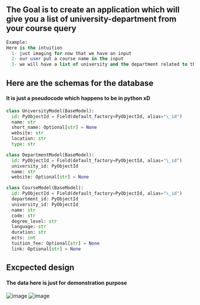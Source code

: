 ## The Goal is to create an application which will give you a list of university-department from your course query

```sql
Example:
Here is the intuition
  1- just imaging for now that we have an input
  2- our user put a course name in the input
  3- we will have a list of university and the department related to that course (of course if there is that course in our list of university-department)
```

## Here are the schemas for the database
#### It is just a pseudocode which happens to be in python xD

```python
class UniversityModel(BaseModel):
  id: PyObjectId = Field(default_factory=PyObjectId, alias="\_id")
  name: str
  short_name: Optional[str] = None
  website: str
  location: str
  type: str

class DepartmentModel(BaseModel):
  id: PyObjectId = Field(default_factory=PyObjectId, alias="\_id")
  university_id: PyObjectId
  name: str
  website: Optional[str] = None

class CourseModel(BaseModel):
  id: PyObjectId = Field(default_factory=PyObjectId, alias="\_id")
  department_id: PyObjectId
  university_id: PyObjectId
  name: str
  code: str
  degree_level: str
  language: str
  duration: str
  ects: int
  tuition_fee: Optional[str] = None
  link: Optional[str] = None
```

## Excpected design
#### The data here is just for demonstration purpose
![image](https://github.com/user-attachments/assets/5f58ad72-248d-4489-9ad3-456678fbc6af)
![image](https://github.com/user-attachments/assets/20b07d12-76ce-46df-af02-d13f763915fd)


